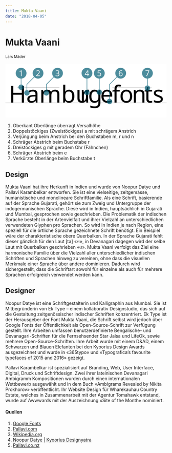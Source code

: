 ```yaml
---
title: Mukta Vaani
date: "2018-04-05"
---
```


# Mukta Vaani
<small>Lars Mäder</small>

<div class="col1to12">

![Mukta Vaani](MuktaVaani.svg)

</div>

1. Oberkant Oberlänge überragt Versalhöhe
2. Doppelstöckiges (Zweistöckiges) a mit schrägem Anstrich
3. Verjüngung beim Anstrich bei den Buchstaben m, r und n
4. Schräger Abstrich beim Buchstabe r
5. Dreistöckiges g mit geradem Ohr (Fähnchen)
6. Schräger Abstrich beim e
7. Verkürzte Oberlänge beim Buchstabe t


## Design
Mukta Vaani hat ihre Herkunft in Indien und wurde von Noopur Datye und Pallavi Karambelkar entworfen. Sie ist eine vielseitige, zeitgemässe, humanistische und monolineare Schriftfamilie. Als eine Schrift, basierende auf der Sprache Gujarati, gehört sie zum Zweig und Untergruppe der indogermanischen Sprache. Diese wird in Indien, hauptsächlich in Gujarati und Mumbai, gesprochen sowie geschrieben. Die Problematik der indischen Sprache besteht in der Artenvielfalt und ihrer Vielzahl an unterschiedlichen verwendeten Glyphen pro Sprachen. So wird in Indien je nach Region, eine speziell für die örtliche Sprache gezeichnete Schrift benötigt. Ein Beispiel wäre der charakteristische obere Querbalken. In der Sprache Gujarati fehlt dieser gänzlich für den Laut [ta] «ત», in Devanagari dagegen wird der selbe Laut mit Querbalken geschrieben «त». Mukta Vaani verfolgt das Ziel eine harmonische Familie über die Vielzahl aller unterschiedlicher indischen Schriften und Sprachen hinweg zu vereinen, ohne dass die visuellen Merkmale einer Sprache über andere dominieren. Dadurch wird sichergestellt, dass die Schriftart sowohl für einzelne als auch für mehrere Sprachen erfolgreich verwendet werden kann.


## Designer
Noopur Datye ist eine Schriftgestalterin und Kalligraphin aus Mumbai. Sie ist Mitbegründerin von Ek Type – einem kollaborativ Designstudio, das sich auf die Gestaltung zeitgenössischer indischer Schriften konzentriert. Ek Type ist der Herausgeber der Font Mukta Vaani, die Schrift selbst wird jedoch über Google Fonts der Öffentlichkeit als Open-Source-Schrift zur Verfügung gestellt. Ihre Arbeiten umfassen benutzerdefinierte Bengalische- und Devanagari-Schriften für die Fernsehsender Star Jalsa und LifeOk, sowie mehrere Open-Source-Schriften. Ihre Arbeit wurde mit einem D&AD, einem Schwarzen und Blauen Elefanten bei den Kyoorius Design Awards ausgezeichnet und wurde in «365typo» und «Typografica’s favourite typefaces of 2015 and 2016» gezeigt.

Pallavi Karambelkar ist spezialisiert auf Branding, Web, 
User Interface, Digital, Druck und Schriftdesign. Zwei ihrer lateinischen Devanagari Ambigramm Kompositionen wurden durch einen internationalen Wettbewerb ausgewählt und in dem Buch «Ambigrams Revealed by Nikita Prokhorov» veröffentlicht. Ihr Website Design für Wharekauhau Country Estate, welches in Zusammenarbeit mit der Agentur Tomahawk entstand, wurde auf Awwwards mit der Auszeichnung «Site of the Month» nominiert.


#### Quellen
1. [Google Fonts](https://fonts.google.com/specimen/Mukta+Vaani)
2. [Pallavi.com](https://www.pallavi.co.nz/ek-mukta-vaani/)
3. [Wikipedia.org](https://de.wikipedia.org/wiki/Gujarati)
3. [Noopur Datye | Kyoorius Designyatra](http://www.designyatra.com/speaker/noopur-datye/)
3. [Pallavi.co.nz](https://www.pallavi.co.nz/)
